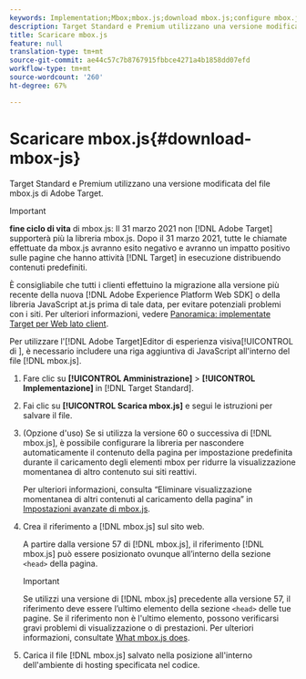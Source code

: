 ```yaml
---
keywords: Implementation;Mbox;mbox.js;download mbox.js;configure mbox.js
description: Target Standard e Premium utilizzano una versione modificata del file mbox.js di Adobe Target.
title: Scaricare mbox.js
feature: null
translation-type: tm+mt
source-git-commit: ae44c57c7b8767915fbbce4271a4b1858dd07efd
workflow-type: tm+mt
source-wordcount: '260'
ht-degree: 67%

---
```



# Scaricare mbox.js{#download-mbox-js}

Target Standard e Premium utilizzano una versione modificata del file mbox.js di Adobe Target.

>[!IMPORTANT]
>
>**fine ciclo di vita** di mbox.js: Il 31 marzo 2021 non  [!DNL Adobe Target] supporterà più la libreria mbox.js. Dopo il 31 marzo 2021, tutte le chiamate effettuate da mbox.js avranno esito negativo e avranno un impatto positivo sulle pagine che hanno attività [!DNL Target] in esecuzione distribuendo contenuti predefiniti.
>
>È consigliabile che tutti i clienti effettuino la migrazione alla versione più recente della nuova [!DNL Adobe Experience Platform Web SDK] o della libreria JavaScript at.js prima di tale data, per evitare potenziali problemi con i siti. Per ulteriori informazioni, vedere [Panoramica: implementate Target per Web lato client](/help/c-implementing-target/c-implementing-target-for-client-side-web/implement-target-for-client-side-web.md).

Per utilizzare l&#39;[!DNL Adobe Target]Editor di esperienza visiva[!UICONTROL  di ], è necessario includere una riga aggiuntiva di JavaScript all&#39;interno del file [!DNL mbox.js].

1. Fare clic su **[!UICONTROL Amministrazione]** > **[!UICONTROL Implementazione]** in [!DNL Target Standard].
1. Fai clic su **[!UICONTROL Scarica mbox.js]** e segui le istruzioni per salvare il file.
1. (Opzione d&#39;uso) Se si utilizza la versione 60 o successiva di [!DNL mbox.js], è possibile configurare la libreria per nascondere automaticamente il contenuto della pagina per impostazione predefinita durante il caricamento degli elementi mbox per ridurre la visualizzazione momentanea di altro contenuto sui siti reattivi.

   Per ulteriori informazioni, consulta “Eliminare visualizzazione momentanea di altri contenuti al caricamento della pagina” in [Impostazioni avanzate di mbox.js](/help/c-implementing-target/c-implementing-target-for-client-side-web/t-mbox-download/advanced-mboxjs-settings.md#reference_A9C8DAC6DF7743EDBCF1D71F8F20843C).

1. Crea il riferimento a [!DNL mbox.js] sul sito web.

   A partire dalla versione 57 di [!DNL mbox.js], il riferimento [!DNL mbox.js] può essere posizionato ovunque all’interno della sezione `<head>` della pagina.

   >[!IMPORTANT]
   >
   >Se utilizzi una versione di [!DNL mbox.js] precedente alla versione 57, il riferimento deve essere l’ultimo elemento della sezione `<head>` delle tue pagine. Se il riferimento non è l&#39;ultimo elemento, possono verificarsi gravi problemi di visualizzazione o di prestazioni. Per ulteriori informazioni, consultate [What mbox.js does](/help/c-implementing-target/c-implementing-target-for-client-side-web/t-mbox-download/mbox-technical.md).

1. Carica il file [!DNL mbox.js] salvato nella posizione all&#39;interno dell&#39;ambiente di hosting specificata nel codice.
